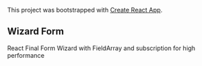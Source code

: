 This project was bootstrapped with [Create React App](https://github.com/facebook/create-react-app).

## Wizard Form

React Final Form Wizard with FieldArray and subscription for high performance
